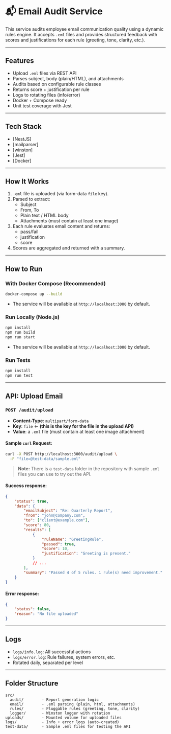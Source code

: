 # 📬 Email Audit Service

This service audits employee email communication quality using a dynamic rules engine. It accepts `.eml` files and provides structured feedback with scores and justifications for each rule (greeting, tone, clarity, etc.).

---

## Features

- Upload `.eml` files via REST API
- Parses subject, body (plain/HTML), and attachments
- Audits based on configurable rule classes
- Returns score + justification per rule
- Logs to rotating files (info/error)
- Docker + Compose ready
- Unit test coverage with Jest

---

## Tech Stack

- [NestJS]
- [mailparser]
- [winston]
- [Jest]
- [Docker]

---

## How It Works

1. `.eml` file is uploaded (via form-data `file` key).
2. Parsed to extract:
    - Subject
    - From, To
    - Plain text / HTML body
    - Attachments (must contain at least one image)
3. Each rule evaluates email content and returns:
    - pass/fail
    - justification
    - score
4. Scores are aggregated and returned with a summary.

---

## How to Run

### With Docker Compose (Recommended)

```bash
docker-compose up --build
```

- The service will be available at `http://localhost:3000` by default.

### Run Locally (Node.js)

```bash
npm install
npm run build
npm run start
```

- The service will be available at `http://localhost:3000` by default.

### Run Tests

```bash
npm install
npm run test
```

---

## API: Upload Email

### `POST /audit/upload`

- **Content-Type**: `multipart/form-data`
- **Key**: `file` ← **(this is the key for the file in the upload API)**
- **Value**: a `.eml` file (must contain at least one image attachment)

#### Sample `curl` Request:

```bash
curl -X POST http://localhost:3000/audit/upload \
  -F "file=@test-data/sample.eml"
```

> **Note:** There is a `test-data` folder in the repository with sample `.eml` files you can use to try out the API.

#### Success response:

```json
{
	"status": true,
	"data": {
		"emailSubject": "Re: Quarterly Report",
		"from": "john@company.com",
		"to": ["client@example.com"],
		"score": 80,
		"results": [
			{
				"ruleName": "GreetingRule",
				"passed": true,
				"score": 10,
				"justification": "Greeting is present."
			}
			// ...
		],
		"summary": "Passed 4 of 5 rules. 1 rule(s) need improvement."
	}
}
```

#### Error response:

```json
{
	"status": false,
	"reason": "No file uploaded"
}
```

---

## Logs

- `logs/info.log`: All successful actions
- `logs/error.log`: Rule failures, system errors, etc.
- Rotated daily, separated per level

---

## Folder Structure

```
src/
  audit/        - Report generation logic
  email/        - .eml parsing (plain, html, attachments)
  rules/        - Pluggable rules (greeting, tone, clarity)
  logger/       - Winston logger with rotation
uploads/        - Mounted volume for uploaded files
logs/           - Info + error logs (auto-created)
test-data/      - Sample .eml files for testing the API
```
